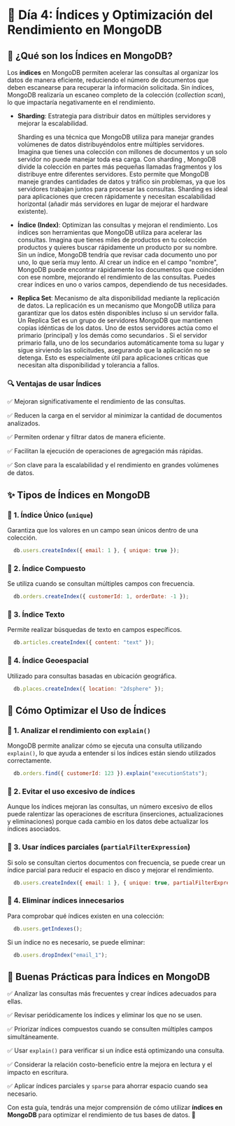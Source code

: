 # 📌 Día 4: Índices y Optimización del Rendimiento en MongoDB

## 🔹 ¿Qué son los Índices en MongoDB?

Los **índices** en MongoDB permiten acelerar las consultas al organizar los datos de manera eficiente, reduciendo el número de documentos que deben escanearse para recuperar la información solicitada. Sin índices, MongoDB realizaría un escaneo completo de la colección (*collection scan*), lo que impactaría negativamente en el rendimiento.

- **Sharding**: Estrategia para distribuir datos en múltiples servidores y mejorar la escalabilidad.

  Sharding  es una técnica que MongoDB utiliza para manejar grandes volúmenes de datos distribuyéndolos entre múltiples servidores.
  Imagina que tienes una colección con millones de documentos y un solo servidor no puede manejar toda esa carga. Con sharding , MongoDB divide la colección en partes más pequeñas llamadas fragmentos  y los distribuye entre diferentes servidores.
  Esto permite que MongoDB maneje grandes cantidades de datos y tráfico sin problemas, ya que los servidores trabajan juntos para procesar las consultas.
  Sharding es ideal para aplicaciones que crecen rápidamente y necesitan escalabilidad horizontal (añadir más servidores en lugar de mejorar el hardware existente).
    
- **Índice (Index)**: Optimizan las consultas y mejoran el rendimiento.
  Los índices  son herramientas que MongoDB utiliza para acelerar las consultas. Imagina que tienes miles de productos en tu colección productos y quieres buscar rápidamente un producto por su nombre. Sin un índice, MongoDB tendría que revisar cada documento uno por uno, lo que sería muy lento.
  Al crear un índice  en el campo "nombre", MongoDB puede encontrar rápidamente los documentos que coinciden con ese nombre, mejorando el rendimiento de las consultas.
  Puedes crear índices en uno o varios campos, dependiendo de tus necesidades.

- **Replica Set**: Mecanismo de alta disponibilidad mediante la replicación de datos.
  La replicación  es un mecanismo que MongoDB utiliza para garantizar que los datos estén disponibles incluso si un servidor falla.
  Un Replica Set  es un grupo de servidores MongoDB que mantienen copias idénticas de los datos. Uno de estos servidores actúa como el primario  (principal) y los demás como secundarios .
  Si el servidor primario falla, uno de los secundarios automáticamente toma su lugar y sigue sirviendo las solicitudes, asegurando que la aplicación no se detenga.
  Esto es especialmente útil para aplicaciones críticas que necesitan alta disponibilidad y tolerancia a fallos.
     

### 🔍 Ventajas de usar Índices

✅ Mejoran significativamente el rendimiento de las consultas.

✅ Reducen la carga en el servidor al minimizar la cantidad de documentos analizados.

✅ Permiten ordenar y filtrar datos de manera eficiente.

✅ Facilitan la ejecución de operaciones de agregación más rápidas.

✅ Son clave para la escalabilidad y el rendimiento en grandes volúmenes de datos.

## ✨ Tipos de Índices en MongoDB

### 📌 1. **Índice Único** (`unique`)

Garantiza que los valores en un campo sean únicos dentro de una colección.

```javascript
  db.users.createIndex({ email: 1 }, { unique: true });
```

### 📌 2. **Índice Compuesto**

Se utiliza cuando se consultan múltiples campos con frecuencia.

```javascript
  db.orders.createIndex({ customerId: 1, orderDate: -1 });
```

### 📌 3. **Índice Texto**

Permite realizar búsquedas de texto en campos específicos.

```javascript
  db.articles.createIndex({ content: "text" });
```

### 📌 4. **Índice Geoespacial**

Utilizado para consultas basadas en ubicación geográfica.

```javascript
  db.places.createIndex({ location: "2dsphere" });
```

## 🔹 Cómo Optimizar el Uso de Índices

### 📌 1. **Analizar el rendimiento con `explain()`**

MongoDB permite analizar cómo se ejecuta una consulta utilizando `explain()`, lo que ayuda a entender si los índices están siendo utilizados correctamente.

```javascript
  db.orders.find({ customerId: 123 }).explain("executionStats");
```

### 📌 2. **Evitar el uso excesivo de índices**

Aunque los índices mejoran las consultas, un número excesivo de ellos puede ralentizar las operaciones de escritura (inserciones, actualizaciones y eliminaciones) porque cada cambio en los datos debe actualizar los índices asociados.

### 📌 3. **Usar índices parciales (`partialFilterExpression`)**

Si solo se consultan ciertos documentos con frecuencia, se puede crear un índice parcial para reducir el espacio en disco y mejorar el rendimiento.

```javascript
  db.users.createIndex({ email: 1 }, { unique: true, partialFilterExpression: { email: { $exists: true } } });
```

### 📌 4. **Eliminar índices innecesarios**

Para comprobar qué índices existen en una colección:

```javascript
  db.users.getIndexes();
```

Si un índice no es necesario, se puede eliminar:

```javascript
  db.users.dropIndex("email_1");
```

## 🔹 Buenas Prácticas para Índices en MongoDB

✅ Analizar las consultas más frecuentes y crear índices adecuados para ellas.

✅ Revisar periódicamente los índices y eliminar los que no se usen.

✅ Priorizar índices compuestos cuando se consulten múltiples campos simultáneamente.

✅ Usar `explain()` para verificar si un índice está optimizando una consulta.

✅ Considerar la relación costo-beneficio entre la mejora en lectura y el impacto en escritura.

✅ Aplicar índices parciales y `sparse` para ahorrar espacio cuando sea necesario.

Con esta guía, tendrás una mejor comprensión de cómo utilizar **índices en MongoDB** para optimizar el rendimiento de tus bases de datos. 🚀

